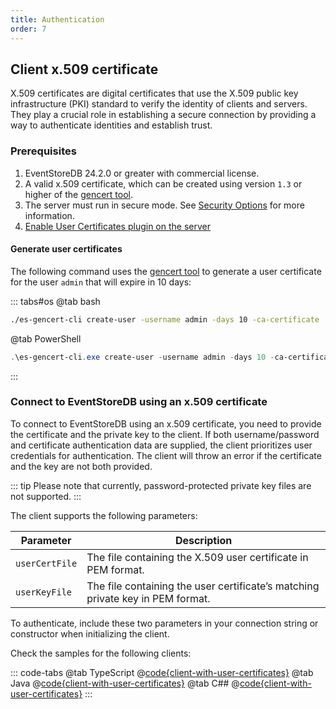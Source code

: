 ```yaml
---
title: Authentication
order: 7
---
```


## Client x.509 certificate <Badge type="warning" text="Commercial" vertical="middle"/>

X.509 certificates are digital certificates that use the X.509 public key infrastructure (PKI) standard to verify the identity of clients and servers. They play a crucial role in establishing a secure connection by providing a way to authenticate identities and establish trust.

### Prerequisites

1. EventStoreDB 24.2.0 or greater with commercial license.
2. A valid x.509 certificate, which can be created using version `1.3` or higher of the [gencert tool](https://github.com/EventStore/es-gencert-cli).
3. The server must run in secure mode. See [Security Options](@server/configuration/security.md#security-options) for more information.
4. [Enable User Certificates plugin on the server](@server/configuration/plugins.md)

#### Generate user certificates

The following command uses the [gencert tool](https://github.com/EventStore/es-gencert-cli) to generate a user certificate for the user `admin` that will expire in 10 days:

::: tabs#os
@tab bash
```bash
./es-gencert-cli create-user -username admin -days 10 -ca-certificate ./es-ca/ca.crt -ca-key ./es-ca/ca.key
```
@tab PowerShell
```powershell
.\es-gencert-cli.exe create-user -username admin -days 10 -ca-certificate ./es-ca/ca.crt -ca-key ./es-ca/ca.key
```
:::

### Connect to EventStoreDB using an x.509 certificate

To connect to EventStoreDB using an x.509 certificate, you need to provide the
certificate and the private key to the client. If both username/password and
certificate authentication data are supplied, the client prioritizes user
credentials for authentication. The client will throw an error if the
certificate and the key are not both provided.

::: tip
Please note that currently, password-protected private key files are not supported.
:::

The client supports the following parameters:

| Parameter      | Description                                                                    |
|----------------|--------------------------------------------------------------------------------|
| `userCertFile` | The file containing the X.509 user certificate in PEM format.                  |
| `userKeyFile`  | The file containing the user certificate’s matching private key in PEM format. |

To authenticate, include these two parameters in your connection string or constructor when initializing the client.

Check the samples for the following clients:

::: code-tabs
@tab TypeScript
@[code{client-with-user-certificates}](@grpc:user-certificates.ts)
@tab Java
@[code{client-with-user-certificates}](@grpc:authentication/UserCertificate.java)
@tab C##
@[code{client-with-user-certificates}](@grpc:user-certificates/Program.cs)
:::


